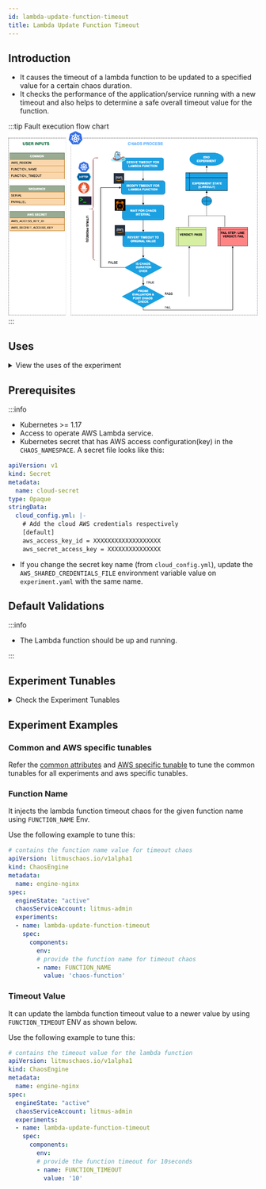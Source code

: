 ```yaml
---
id: lambda-update-function-timeout
title: Lambda Update Function Timeout
---
```


## Introduction

- It causes the timeout of a lambda function to be updated to a specified value for a certain chaos duration.
- It checks the performance of the application/service running with a new timeout and also helps to determine a safe overall timeout value for the function.

:::tip Fault execution flow chart
![Lambda Update Function Timeout](./static/images/lambda-update-function-timeout.png)
:::

## Uses

<details>
<summary>View the uses of the experiment</summary>
<div>
Hitting a timeout is a very common and frequent scenario we find with lambda functions that can break the service and impacts their delivery. Such scenarios can still occur despite whatever availability aids AWS provides or we determine.

Getting timeout errors interrupts the flow of the given function. So this category of chaos experiment helps you to build the immunity of the application undergoing any such scenarios.
</div>
</details>

## Prerequisites

:::info

- Kubernetes >= 1.17
- Access to operate AWS Lambda service.
- Kubernetes secret that has AWS access configuration(key) in the `CHAOS_NAMESPACE`. A secret file looks like this:

```yaml
apiVersion: v1
kind: Secret
metadata:
  name: cloud-secret
type: Opaque
stringData:
  cloud_config.yml: |-
    # Add the cloud AWS credentials respectively
    [default]
    aws_access_key_id = XXXXXXXXXXXXXXXXXXX
    aws_secret_access_key = XXXXXXXXXXXXXXX
```

- If you change the secret key name (from `cloud_config.yml`), update the `AWS_SHARED_CREDENTIALS_FILE` environment variable value on `experiment.yaml` with the same name.

## Default Validations

:::info

- The Lambda function should be up and running.

:::

## Experiment Tunables

<details>
    <summary>Check the Experiment Tunables</summary>
    <h2>Mandatory Fields</h2>
    <table>
      <tr>
        <th> Variables </th>
        <th> Description </th>
        <th> Notes </th>
      </tr>
      <tr>
        <td> FUNCTION_NAME </td>
        <td> Function name of the target lambda function. It support single function name.</td>
        <td> Eg: <code>test-function</code> </td>
      </tr>
      <tr>
        <td> FUNCTION_TIMEOUT </td>
        <td> Provide the value of function timeout in seconds.</td>
        <td> The minimum value is 1s and maximum upto 15mins that is 900s </td>
      </tr>
      <tr>
        <td> REGION </td>
        <td> The region name of the target instance</td>
        <td> </td>
      </tr>
    </table>
    <h2>Optional Fields</h2>
    <table>
      <tr>
        <th> Variables </th>
        <th> Description </th>
        <th> Notes </th>
      </tr>
      <tr>
        <td> TOTAL_CHAOS_DURATION </td>
        <td> The total time duration for chaos insertion (sec) </td>
        <td> Defaults to 30s </td>
      </tr>
      <tr>
        <td> CHAOS_INTERVAL </td>
        <td> The interval (in sec) between successive instance termination.</td>
        <td> Defaults to 30s </td>
      </tr>
      <tr>
        <td> SEQUENCE </td>
        <td> It defines sequence of chaos execution for multiple instance</td>
        <td> Default value: parallel. Supported: serial, parallel </td>
      </tr>
      <tr>
        <td> RAMP_TIME </td>
        <td> Period to wait before and after injection of chaos in sec </td>
        <td> Eg. 30 </td>
      </tr>
    </table>
</details>

## Experiment Examples

### Common and AWS specific tunables

Refer the [common attributes](../common-tunables-for-all-experiments) and [AWS specific tunable](./aws-experiments-tunables) to tune the common tunables for all experiments and aws specific tunables.

### Function Name

It injects the lambda function timeout chaos for the given function name using `FUNCTION_NAME` Env.

Use the following example to tune this:

[embedmd]:# (./static/manifests/lambda-update-function-timeout/function-name.yaml yaml)
```yaml
# contains the function name value for timeout chaos
apiVersion: litmuschaos.io/v1alpha1
kind: ChaosEngine
metadata:
  name: engine-nginx
spec:
  engineState: "active"
  chaosServiceAccount: litmus-admin
  experiments:
  - name: lambda-update-function-timeout
    spec:
      components:
        env:
        # provide the function name for timeout chaos
        - name: FUNCTION_NAME
          value: 'chaos-function'
```

### Timeout Value

It can update the lambda function timeout value to a newer value by using `FUNCTION_TIMEOUT` ENV as shown below.

Use the following example to tune this:

[embedmd]:# (./static/manifests/lambda-update-function-timeout/function-timeout.yaml yaml)
```yaml
# contains the timeout value for the lambda function
apiVersion: litmuschaos.io/v1alpha1
kind: ChaosEngine
metadata:
  name: engine-nginx
spec:
  engineState: "active"
  chaosServiceAccount: litmus-admin
  experiments:
  - name: lambda-update-function-timeout
    spec:
      components:
        env:
        # provide the function timeout for 10seconds
        - name: FUNCTION_TIMEOUT
          value: '10'
```
